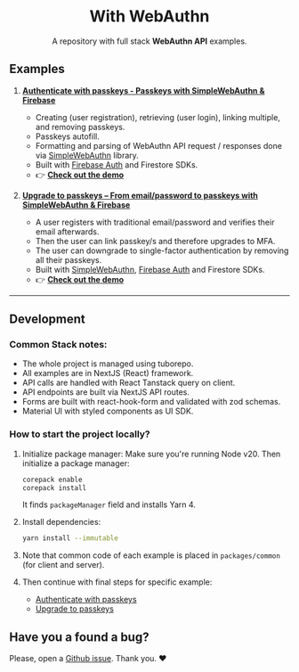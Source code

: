 <div style="text-align:center">

# With WebAuthn

A repository with full stack **WebAuthn API** examples.

<div style="text-align:left">

## Examples

1. **[Authenticate with passkeys - Passkeys with SimpleWebAuthn & Firebase](examples/webauthn-default/README.md)**

    - Creating (user registration), retrieving (user login), linking multiple, and removing passkeys.
    - Passkeys autofill.
    - Formatting and parsing of WebAuthn API request / responses done via [SimpleWebAuthn](https://simplewebauthn.dev) library.
    - Built with [Firebase Auth](https://firebase.google.com/docs/auth/admin/create-custom-tokens) and Firestore SDKs.
    - 👉 [**Check out the demo**](https://with-webauthn.dev)

2. **[Upgrade to passkeys – From email/password to passkeys with SimpleWebAuthn & Firebase](examples/webauthn-upgrade/README.md)**
    - A user registers with traditional email/password and verifies their email afterwards.
    - Then the user can link passkey/s and therefore upgrades to MFA.
    - The user can downgrade to single-factor authentication by removing all their passkeys.
    - Built with [SimpleWebAuthn](https://simplewebauthn.dev), [Firebase Auth](https://firebase.google.com/docs/auth/admin/create-custom-tokens) and Firestore SDKs.
    - 👉 [**Check out the demo**](https://upgrade.with-webauthn.dev)

---

## Development

### Common Stack notes:

-   The whole project is managed using tuborepo.
-   All examples are in NextJS (React) framework.
-   API calls are handled with React Tanstack query on client.
-   API endpoints are built via NextJS API routes.
-   Forms are built with react-hook-form and validated with zod schemas.
-   Material UI with styled components as UI SDK.

### How to start the project locally?

1. Initialize package manager:
   Make sure you're running Node v20. Then initialize a package manager:

    ```sh
    corepack enable
    corepack install
    ```

    It finds `packageManager` field and installs Yarn 4.

2. Install dependencies:

    ```sh
    yarn install --immutable
    ```

3. Note that common code of each example is placed in `packages/common` (for client and server).

4. Then continue with final steps for specific example:
    - [Authenticate with passkeys](examples/webauthn-default/README.md)
    - [Upgrade to passkeys](examples/webauthn-upgrade/README.md)

## Have you a found a bug?

Please, open a [Github issue](https://github.com/cermakjiri/with-webauthn/issues/new/choose). Thank you. ❤️
